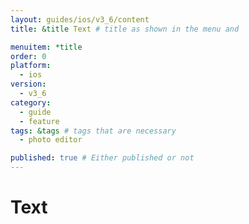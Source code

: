 ```yaml
---
layout: guides/ios/v3_6/content
title: &title Text # title as shown in the menu and 

menuitem: *title
order: 0
platform:
  - ios
version:
  - v3_6
category: 
  - guide
  - feature
tags: &tags # tags that are necessary
  - photo editor 

published: true # Either published or not 
---
```



# Text